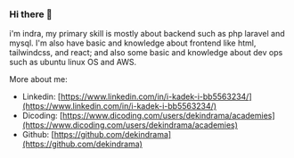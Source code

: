### Hi there 👋

i'm indra, my primary skill is mostly about backend such as php laravel and mysql. I'm also have basic and knowledge about frontend like html, tailwindcss, and react; and also some basic and knowledge about dev ops such as ubuntu linux OS and AWS. 

More about me:
- Linkedin: [https://www.linkedin.com/in/i-kadek-i-bb5563234/](https://www.linkedin.com/in/i-kadek-i-bb5563234/)
- Dicoding: [https://www.dicoding.com/users/dekindrama/academies](https://www.dicoding.com/users/dekindrama/academies)
- Github: [https://github.com/dekindrama](https://github.com/dekindrama)

<!--
**dekindrama/dekindrama** is a ✨ _special_ ✨ repository because its `README.md` (this file) appears on your GitHub profile.

Here are some ideas to get you started:

- 🔭 I’m currently working on ...
- 🌱 I’m currently learning ...
- 👯 I’m looking to collaborate on ...
- 🤔 I’m looking for help with ...
- 💬 Ask me about ...
- 📫 How to reach me: ...
- 😄 Pronouns: ...
- ⚡ Fun fact: ...
-->
